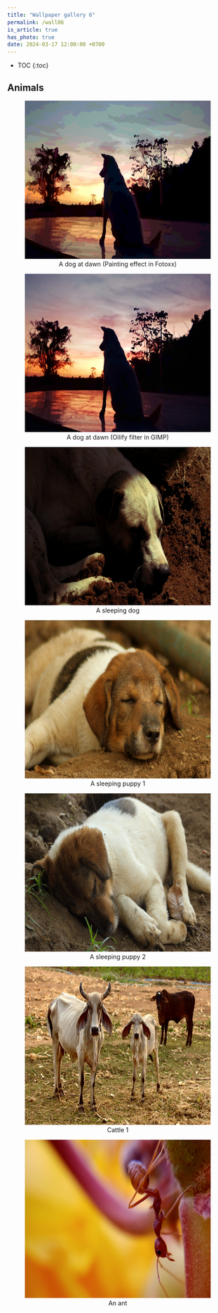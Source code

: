 ```yaml
---
title: "Wallpaper gallery 6"
permalink: /wall06
is_article: true
has_photo: true
date: 2024-03-17 12:00:00 +0700
---
```


- TOC
{:toc}

## Animals

<figure style="text-align:center;">
    <img src="/assets/images/wallpaper/IMG_20240305_062117_p.jpg" alt="A dog at dawn" width="640" height="360"/>
    <figcaption>A dog at dawn (Painting effect in Fotoxx)</figcaption>
</figure>

<figure style="text-align:center;">
    <img src="/assets/images/wallpaper/IMG_20240305_062117_o.jpg" alt="A dog at dawn" width="640" height="360"/>
    <figcaption>A dog at dawn (Oilify filter in GIMP)</figcaption>
</figure>

<figure style="text-align:center;">
    <img src="/assets/images/wallpaper/IMG_20240222_0499_e.jpg" alt="A sleeping dog" width="640" height="360"/>
    <figcaption>A sleeping dog</figcaption>
</figure>

<figure style="text-align:center;">
    <img src="/assets/images/wallpaper/IMG_20240226_0778_e.jpg" alt="A sleeping puppy 1" width="640" height="360"/>
    <figcaption>A sleeping puppy 1</figcaption>
</figure>

<figure style="text-align:center;">
    <img src="/assets/images/wallpaper/IMG_20240222_0503_e.jpg" alt="A sleeping puppy 2" width="640" height="360"/>
    <figcaption>A sleeping puppy 2</figcaption>
</figure>

<figure style="text-align:center;">
    <img src="/assets/images/wallpaper/IMG_20240218_0143_e.jpg" alt="Cattle 1" width="640" height="360"/>
    <figcaption>Cattle 1</figcaption>
</figure>

<figure style="text-align:center;">
    <img src="/assets/images/wallpaper/IMG_20240125_142055_e.jpg" alt="An ant" width="640" height="360"/>
    <figcaption>An ant</figcaption>
</figure>

